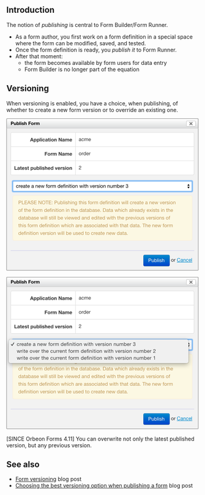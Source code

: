## Introduction

The notion of _publishing_ is central to Form Builder/Form Runner.

* As a form author, you first work on a form definition in a special space where the form can be modified, saved, and tested.
* Once the form definition is ready, you _publish it_ to Form Runner.
* After that moment:
    * the form becomes available by form users for data entry
    * Form Builder is no longer part of the equation

## Versioning

When versioning is enabled, you have a choice, when publishing, of whether to create a new form version or to override an existing one.

![Creating a new version](images/fb-publish-version-next.png)

![Overwriting an existing version](images/fb-publish-version-overwrite.png)

[SINCE Orbeon Forms 4.11] You can overwrite not only the latest published version, but any previous version.

## See also

- [Form versioning](http://blog.orbeon.com/2014/02/form-versioning.html) blog post
- [Choosing the best versioning option when publishing a form](http://blog.orbeon.com/2015/01/choosing-best-versioning-option-when.html) blog post